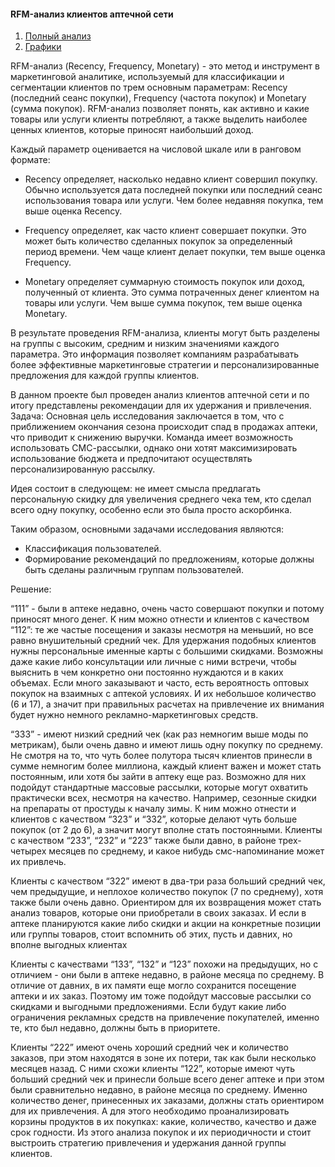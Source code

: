 #### RFM-анализ клиентов аптечной сети
1. [Полный анализ](https://github.com/RomanD83/RFM_analysis/blob/main/RFM-%D0%B0%D0%BD%D0%B0%D0%BB%D0%B8%D0%B7%20%D0%BA%D0%BB%D0%B8%D0%B5%D0%BD%D1%82%D1%81%D0%BA%D0%BE%D0%B9%20%D0%B1%D0%B0%D0%B7%D1%8B%20%D0%B0%D0%BF%D1%82%D0%B5%D1%87%D0%BD%D0%BE%D0%B9%20%D1%81%D0%B5%D1%82%D0%B8.pdf)
2. [Графики](https://github.com/RomanD83/RFM_analysis/tree/main/graf_screens)

RFM-анализ (Recency, Frequency, Monetary) - это метод и инструмент в маркетинговой аналитике, используемый для классификации и сегментации клиентов по трем основным параметрам: Recency (последний сеанс покупки), Frequency (частота покупок) и Monetary (сумма покупок). RFM-анализ позволяет понять, как активно и какие товары или услуги клиенты потребляют, а также выделить наиболее ценных клиентов, которые приносят наибольший доход.

Каждый параметр оценивается на числовой шкале или в ранговом формате:

* Recency определяет, насколько недавно клиент совершил покупку. Обычно используется дата последней покупки или последний сеанс использования товара или услуги. Чем более недавняя покупка, тем выше оценка Recency.

* Frequency определяет, как часто клиент совершает покупки. Это может быть количество сделанных покупок за определенный период времени. Чем чаще клиент делает покупки, тем выше оценка Frequency.

* Monetary определяет суммарную стоимость покупок или доход, полученный от клиента. Это сумма потраченных денег клиентом на товары или услуги. Чем выше сумма покупок, тем выше оценка Monetary.

В результате проведения RFM-анализа, клиенты могут быть разделены на группы с высоким, средним и низким значениями каждого параметра. Это информация позволяет компаниям разрабатывать более эффективные маркетинговые стратегии и персонализированные предложения для каждой группы клиентов.

В данном проекте был проведен анализ клиентов аптечной сети и по итогу представлены рекомендации для их удержания и привлечения. 
Задача:
Основная цель исследования заключается в том, что с приближением окончания сезона происходит спад в продажах аптеки, что приводит к снижению выручки. Команда имеет возможность использовать СМС-рассылки, однако они хотят максимизировать использование бюджета и предпочитают осуществлять персонализированную рассылку.

Идея состоит в следующем: не имеет смысла предлагать персональную скидку для увеличения среднего чека тем, кто сделал всего одну покупку, особенно если это была просто аскорбинка. 

Таким образом, основными задачами исследования являются:
- Классификация пользователей.
- Формирование рекомендаций по предложениям, которые должны быть сделаны различным группам пользователей.

Решение:

“111” - были в аптеке недавно, очень часто совершают покупки и потому приносят много денег. К ним можно отнести и клиентов с качеством “112”: те же частые посещения и заказы несмотря на меньший, но все равно внушительный средний чек. Для удержания подобных клиентов нужны персональные именные карты с большими скидками. Возможны даже какие либо консультации или личные с ними встречи, чтобы выяснить в чем конкретно они постоянно нуждаются и в каких объемах. Если много заказывают и часто, есть вероятность оптовых покупок на взаимных с аптекой условиях. И их небольшое количество (6 и 17), а значит при правильных расчетах на привлечение их внимания будет нужно немного рекламно-маркетинговых средств.


“333” - имеют низкий средний чек (как раз немногим выше моды по метрикам), были очень давно и имеют лишь одну покупку по среднему. Не смотря на то, что чуть более полутора тысяч клиентов принесли в сумме немногим более миллиона, каждый клиент важен и может стать постоянным, или хотя бы зайти в аптеку еще раз. Возможно для них подойдут стандартные массовые рассылки, которые могут охватить практически всех, несмотря на качество. Например, сезонные скидки на препараты от простуды к началу зимы. К ним можно отнести и клиентов с качеством “323” и  “332”, которые делают чуть больше покупок (от 2 до 6), а значит могут вполне стать постоянными. Клиенты с качеством “233”, “232” и “223” также были давно, в районе трех-четырех месяцев по среднему, и какое нибудь смс-напоминание может их привлечь.


Клиенты с качеством “322” имеют в два-три раза больший средний чек, чем предыдущие, и неплохое количество покупок (7 по среднему), хотя также были очень давно. Ориентиром для их возвращения может стать анализ товаров, которые они приобретали в своих заказах. И если в аптеке планируются какие либо скидки и акции на конкретные позиции или группы товаров, стоит вспомнить об этих, пусть и давних, но вполне выгодных клиентах


Клиенты с качествами “133”, “132” и “123” похожи на предыдущих, но с отличием - они были в аптеке недавно, в районе месяца по среднему. В отличие от давних, в их памяти еще могло сохранится посещение аптеки и их заказ. Поэтому им тоже подойдут массовые рассылки со скидками и выгодными предложениями. Если будут какие либо ограничения рекламных средств на привлечение покупателей, именно те, кто был недавно, должны быть в приоритете.


Клиенты “222” имеют очень хороший средний чек и количество заказов, при этом находятся в зоне их потери, так как были несколько месяцев назад. С ними схожи клиенты “122”, которые имеют чуть больший средний чек и принесли больше всего денег аптеке и при этом были сравнительно недавно, в районе месяца по среднему. Именно количество денег, принесенных их заказами, должны стать ориентиром для их привлечения. А для этого необходимо проанализировать корзины продуктов в их покупках: какие, количество, качество и даже срок годности. Из этого анализа покупок и их периодичности и стоит выстроить стратегию привлечения и удержания данной группы клиентов.

